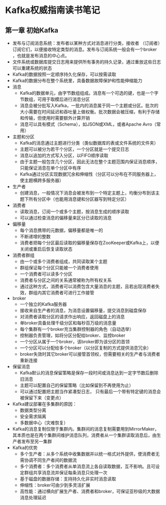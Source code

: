 # Kafka权威指南读书笔记
## 第一章 初始Kafka
- 发布与订阅消息系统：发布者以某种方式对消息进行分类，接收者
（订阅者）订阅它们，以便接收特定类型的消息。发布与订阅系统一般会有一个broker ，也就是发布消息的中心点。
- 文件系统或数据库提交日志用来提供所有事务的持久记录，通过重放这些日志可以重建系统的状态
- Kafka的数据按照一定顺序持久化保存，可以按需读取
- Kafka的数据分布在整个系统里，具备数据故障保护和性能伸缩能力
- 消息
    - Kafka的数据单元，由字节数组组成。消息有一个可选的键，也是一个字节数组，可用于取模后进行消息分区
    - 消息会被分批写入Kafka，一批内的消息属于同一个主题或分区。批次的大小需要在时间延迟和吞吐量上做权衡。批次数据会被压缩，有利于存储和传输，但使用时需要额外计算开销
    - 消息可以具有模式（Schema），如JSON或XML，或者Apache Avro（常用）
- 主题和分区
    - Kafka的消息通过主题进行分类（类似数据库的表或文件系统的文件夹）
    - 主题可以被分为若干个分区，一个分区就是一个提交日志
    - 消息以追加的方式写入分区，以FIFO顺序读取
    - 由于主题一般包含几个分区，因此无法在整个主题范围内保证消息顺序，只能保证消息在单个分区中有序
    - Kafka通过分区实现数据冗余和伸缩性（分区可以分布在不同服务器上，使主题横跨多服务器）
- 生产者
    - 创建消息，一般情况下消息会被发布到一个特定主题上，均衡分布到该主题下所有分区中（也能用消息键和分区器写到特定分区）
- 消费者
    - 读取消息，订阅一个或多个主题，按消息生成的顺序读取
    - 可以通过检查消息的偏移量来区分已读取的消息
- 偏移量
    - 每个消息携带的元数据，偏移量都是唯一的
    - 不断递增的整数
    - 消费者把每个分区最后读取的偏移量保存在ZooKeeper或Kafka上，以便关闭或重启后恢复读取状态
- 消费者群组
    - 由一个或多个消费者组成，共同读取某个主题
    - 群组保证每个分区只能被一个消费者使用
    - 一个消费者可以读多个分区
    - 消费者与分区之间的关系通常被称为所有权关系
    - 通过这种方式，消费者可以消费包含大量消息的主题，且若出现消费者失效，群组内其它消费者可进行工作接管
- broker
    - 一个独立的Kafka服务器
    - 接收来自生产者的消息，为消息设置偏移量，提交消息到磁盘保存
    - 对消费者读取分区的请求作出响应，返回磁盘上的消息
    - 单broker具备处理千级分区和每秒百万级的消息量
    - 每个集群有一个broker充当集群控制器的角色（自动选举）
    - 控制器负责管理，如将分区分配给broker、监控broker
    - 一个分区从属于一个broker，该broker即为该分区的首领
    - 一个分区可以分配给多个broker（以分区复制的方式提供消息冗余）
    - broker失效时其它broker可以接管首领权，但需要相关的生产者与消费者重新连接
- 保留消息
    - Kafka默认的消息保留策略是保存一段时间或消息达到一定字节数后删除旧消息
    - 主题可以配置自己的保留策略（比如保留到不再使用为止）
    - 可以通过配置把主题当作紧凑型日志， 只有最后一个带有特定键的消息会被保留下来（变更点）
- Kafka建议部署在多集群的原因：
    - 数据类型分离
    - 安全需求隔离
    - 多数据中心（灾难恢复）
- Kafka的消息复制仅限于集群内。集群间的消息复制需要用到MirrorMaker，其本质也是在两个集群间维护消息队列，消费者从一个集群读取消息后，由生产者发布至另一集群
- Kafka的优势
    - 多个生产者：从多个系统中收集数据并以统一格式对外提供，使消费者无需协调不同生产者间的数据流
    - 多个消费者：多个消费者从单消息流上各自读取数据，互不影响。且可设定群组共享消息流并保证每条消息只处理一次
    - 基于磁盘的数据存储：支持持久化非实时消息读取
    - 伸缩性：broker可由少到多灵活扩展
    - 高性能：通过横向扩展生产者、消费者和broker，可保证亚秒级的大数据消息处理延迟